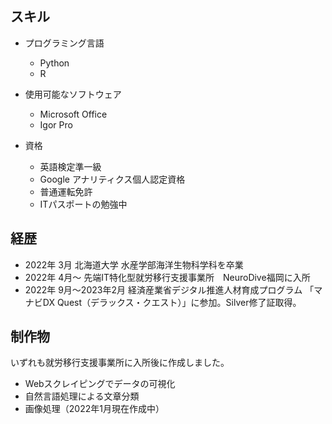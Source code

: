## スキル
- プログラミング言語
    - Python
    - R

- 使用可能なソフトウェア
    - Microsoft Office
    - Igor Pro

- 資格
    - 英語検定準一級
    - Google アナリティクス個人認定資格
    - 普通運転免許
    - ITパスポートの勉強中

## 経歴
* 2022年 3月 北海道大学 水産学部海洋生物科学科を卒業
* 2022年 4月～ 先端IT特化型就労移行支援事業所　NeuroDive福岡に入所
* 2022年 9月～2023年2月 経済産業省デジタル推進人材育成プログラム
「マナビDX Quest（デラックス・クエスト）」に参加。Silver修了証取得。

## 制作物
いずれも就労移行支援事業所に入所後に作成しました。
* Webスクレイピングでデータの可視化
* 自然言語処理による文章分類
* 画像処理（2022年1月現在作成中）


<!--
**naminorigorilla/naminorigorilla** is a ✨ _special_ ✨ repository because its `README.md` (this file) appears on your GitHub profile.

Here are some ideas to get you started:

- 🔭 I’m currently working on ...
- 🌱 I’m currently learning ...
- 👯 I’m looking to collaborate on ...
- 🤔 I’m looking for help with ...
- 💬 Ask me about ...
- 📫 How to reach me: ...
- 😄 Pronouns: ...
- ⚡ Fun fact: ...
-->
